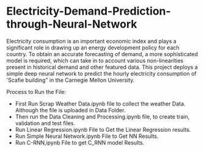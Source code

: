 # Electricity-Demand-Prediction-through-Neural-Network

Electricity consumption is an important economic index and plays a significant role in drawing up an energy development policy for each country. To obtain an accurate forecasting of demand, a more sophisticated model is required, which can take in to account various non-linearities present in historical demand and other featured data. This project deploys a simple deep neural network to predict the hourly electricity consumption of 'Scafie building" in the Carnegie Mellon University.

Process to Run the File:
- First Run Scrap Weather Data.ipynb file to collect the weather Data. Although the file is uploaded in Data Folder.
- Then run the Data Cleaning and Processing.ipynb file, to create train, validation and test files.
- Run Linear Regression.ipynb File to Get the Linear Regression results.
- Run Simple Neural Network.ipynb File to Get NN Results.
- Run C-RNN,ipynb File to get C_RNN model Results.
